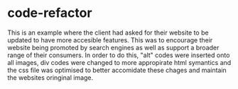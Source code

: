 # code-refactor
This is an example where the client had asked for their website to be updated to have more accesible features. This was to encourage their website being promoted by search engines as well as support a broader range of their consumers. In order to do this, "alt" codes were inserted onto all images, div codes were changed to more appropirate html symantics and the css file was optimised to better accomidate these chages and maintain the websites oringinal image.
